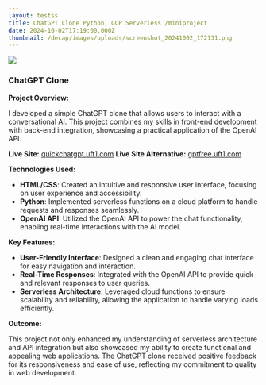 ```yaml
---
layout: testss
title: ChatGPT Clone Python, GCP Serverless /miniproject
date: 2024-10-02T17:19:00.000Z
thumbnail: /decap/images/uploads/screenshot_20241002_172131.png
---
```

![](/decap/images/uploads/273876674-6195e805-d8a3-4614-b4a8-a8a32165f624.png)


### ChatGPT Clone

**Project Overview:**

I developed a simple ChatGPT clone that allows users to interact with a conversational AI. This project combines my skills in front-end development with back-end integration, showcasing a practical application of the OpenAI API.

**Live Site:** [quickchatgpt.uft1.com](https://quickchatgpt.uft1.com/)
**Live Site Alternative:** [gptfree.uft1.com](https://gptfree.uft1.com/)

**Technologies Used:**

- **HTML/CSS**: Created an intuitive and responsive user interface, focusing on user experience and accessibility.
- **Python**: Implemented serverless functions on a cloud platform to handle requests and responses seamlessly.
- **OpenAI API**: Utilized the OpenAI API to power the chat functionality, enabling real-time interactions with the AI model.

**Key Features:**

- **User-Friendly Interface**: Designed a clean and engaging chat interface for easy navigation and interaction.
- **Real-Time Responses**: Integrated with the OpenAI API to provide quick and relevant responses to user queries.
- **Serverless Architecture**: Leveraged cloud functions to ensure scalability and reliability, allowing the application to handle varying loads efficiently.

**Outcome:**

This project not only enhanced my understanding of serverless architecture and API integration but also showcased my ability to create functional and appealing web applications. The ChatGPT clone received positive feedback for its responsiveness and ease of use, reflecting my commitment to quality in web development.
